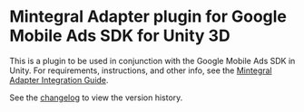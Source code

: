 # Mintegral Adapter plugin for Google Mobile Ads SDK for Unity 3D

This is a plugin to be used in conjunction with the Google Mobile Ads SDK in
Unity. For requirements, instructions, and other info, see the
[Mintegral Adapter Integration Guide](https://developers.google.com/admob/unity/mediation/mintegral).

See the [changelog](https://developers.google.com/admob/unity/mediation/mintegral#mintegral-unity-mediation-plugin-changelog)
to view the version history.
